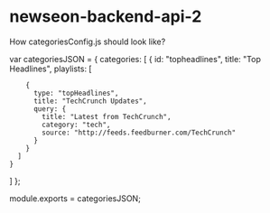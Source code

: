# newseon-backend-api-2

How categoriesConfig.js should look like?

var categoriesJSON = {
  categories: [
    {
      id: "topheadlines",
      title: "Top Headlines",
      playlists: [
        
        {
          type: "topHeadlines",
          title: "TechCrunch Updates",
          query: {
            title: "Latest from TechCrunch",
            category: "tech",
            source: "http://feeds.feedburner.com/TechCrunch"
          }
        }
      ]
    }
  ]
};

module.exports = categoriesJSON;
